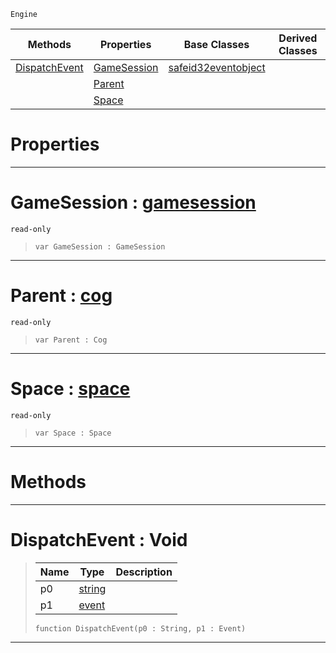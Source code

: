  `Engine`

|Methods|Properties|Base Classes|Derived Classes|
|---|---|---|---|
|[ DispatchEvent](https://github.com/ZilchEngine/ZilchDocs/blob/master/code_reference/class_reference/coginitializer.markdown#dispatchevent-void)|[ GameSession](https://github.com/ZilchEngine/ZilchDocs/blob/master/code_reference/class_reference/coginitializer.markdown#gamesession-zero-engine)|[safeid32eventobject](https://github.com/ZilchEngine/ZilchDocs/blob/master/code_reference/class_reference/safeid32eventobject.markdown)| |
| |[ Parent](https://github.com/ZilchEngine/ZilchDocs/blob/master/code_reference/class_reference/coginitializer.markdown#parent-zero-engine-docum)| | |
| |[ Space](https://github.com/ZilchEngine/ZilchDocs/blob/master/code_reference/class_reference/coginitializer.markdown#space-zero-engine-docume)| | |


 #  Properties


---  
 #  GameSession : [gamesession](https://github.com/ZilchEngine/ZilchDocs/blob/master/code_reference/class_reference/gamesession.markdown)

 `read-only`

> 
> ``` lang=cpp, name=Nada
> var GameSession : GameSession


---  
 #  Parent : [cog](https://github.com/ZilchEngine/ZilchDocs/blob/master/code_reference/class_reference/cog.markdown)

 `read-only`

> 
> ``` lang=cpp, name=Nada
> var Parent : Cog


---  
 #  Space : [space](https://github.com/ZilchEngine/ZilchDocs/blob/master/code_reference/class_reference/space.markdown)

 `read-only`

> 
> ``` lang=cpp, name=Nada
> var Space : Space


---  
 #  Methods


---  
 #  DispatchEvent : Void

> 
> |Name|Type|Description|
> |---|---|---|
> |p0|[string](https://github.com/ZilchEngine/ZilchDocs/blob/master/code_reference/nada_base_types/string.markdown)| |
> |p1|[event](https://github.com/ZilchEngine/ZilchDocs/blob/master/code_reference/class_reference/event.markdown)| |
> ``` lang=cpp, name=Nada
> function DispatchEvent(p0 : String, p1 : Event)
> ``` 


---  
 

 